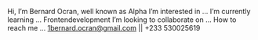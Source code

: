  Hi, I’m Bernard Ocran, well known as Alpha
 I’m interested in ...
 I’m currently learning ... Frontendevelopment
 I’m looking to collaborate on ...
 How to reach me ... 1bernard.ocran@gmail.com || +233 530025619

<!---
Alpha334/Alpha334 is a ✨ special ✨ repository because its `README.md` (this file) appears on your GitHub profile.
You can click the Preview link to take a look at your changes.
--->
